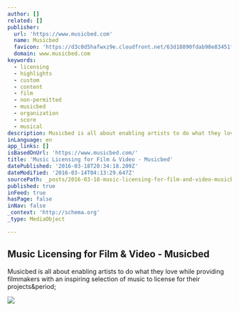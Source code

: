 ```yaml
---
author: []
related: []
publisher:
  url: 'https://www.musicbed.com'
  name: Musicbed
  favicon: 'https://d3c0d5hafwxz9e.cloudfront.net/63d18890fdab98e83451f46b4b4f7793/img/icons/favicon-16x16.png'
  domain: www.musicbed.com
keywords:
  - licensing
  - highlights
  - custom
  - content
  - film
  - non-permitted
  - musicbed
  - organization
  - score
  - musical
description: Musicbed is all about enabling artists to do what they love while providing filmmakers with an inspiring selection of music to license for their projects.
inLanguage: en
app_links: []
isBasedOnUrl: 'https://www.musicbed.com/'
title: 'Music Licensing for Film & Video - Musicbed'
datePublished: '2016-03-18T20:34:18.209Z'
dateModified: '2016-03-14T04:13:29.647Z'
sourcePath: _posts/2016-03-18-music-licensing-for-film-and-video-musicbed.md
published: true
inFeed: true
hasPage: false
inNav: false
_context: 'http://schema.org'
_type: MediaObject

---
```

<article style=""><h1>Music Licensing for Film &amp; Video - Musicbed</h1><p>Musicbed is all about enabling artists to do what they love while providing filmmakers with an inspiring selection of music to license for their projects&amp;period;</p><img src="https://www.musicbed.com/img/temp-track.jpg" /></article>